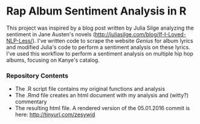 # Rap Album Sentiment Analysis in R

This project was inspired by a blog post written by Julia Silge analyzing the sentiment in Jane Austen's novels (http://juliasilge.com/blog/If-I-Loved-NLP-Less/). I've written code to scrape the website *Genius* for album lyrics and modified Julia's code to perform a sentiment analysis on these lyrics. I've used this workflow to perform a sentiment analysis on multiple hip hop albums, focusing on Kanye's catalog.

### Repository Contents

- The .R script file contains my original functions and analysis
- The .Rmd file creates an html document with my analysis and (witty?) commentary
- The resulting html file. A rendered version of the 05.01.2016 commit is here: http://tinyurl.com/zesywjd
